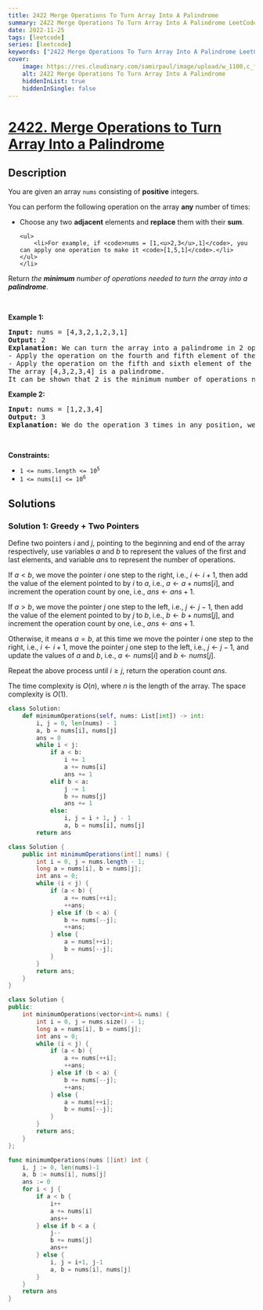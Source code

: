 ```yaml
---
title: 2422 Merge Operations To Turn Array Into A Palindrome
summary: 2422 Merge Operations To Turn Array Into A Palindrome LeetCode Solution Explained
date: 2022-11-25
tags: [leetcode]
series: [leetcode]
keywords: ["2422 Merge Operations To Turn Array Into A Palindrome LeetCode Solution Explained in all languages", "2422 Merge Operations To Turn Array Into A Palindrome", "LeetCode", "leetcode solution in Python3 C++ Java Go PHP Ruby Swift TypeScript Rust C# JavaScript C", "GeeksforGeeks", "InterviewBit", "Coding Ninjas", "HackerRank", "HackerEarth", "CodeChef", "TopCoder", "AlgoExpert", "freeCodeCamp", "Codeforces", "GitHub", "AtCoder", "Samir Paul"]
cover:
    image: https://res.cloudinary.com/samirpaul/image/upload/w_1100,c_fit,co_rgb:FFFFFF,l_text:Arial_75_bold:2422 Merge Operations To Turn Array Into A Palindrome - Solution Explained/problem-solving.webp
    alt: 2422 Merge Operations To Turn Array Into A Palindrome
    hiddenInList: true
    hiddenInSingle: false
---
```



# [2422. Merge Operations to Turn Array Into a Palindrome](https://leetcode.com/problems/merge-operations-to-turn-array-into-a-palindrome)


## Description

<p>You are given an array <code>nums</code> consisting of <strong>positive</strong> integers.</p>

<p>You can perform the following operation on the array <strong>any</strong> number of times:</p>

<ul>
	<li>Choose any two <strong>adjacent</strong> elements and <strong>replace</strong> them with their <strong>sum</strong>.

    <ul>
    	<li>For example, if <code>nums = [1,<u>2,3</u>,1]</code>, you can apply one operation to make it <code>[1,5,1]</code>.</li>
    </ul>
    </li>

</ul>

<p>Return <em>the <strong>minimum</strong> number of operations needed to turn the array into a <strong>palindrome</strong></em>.</p>

<p>&nbsp;</p>
<p><strong class="example">Example 1:</strong></p>

<pre>
<strong>Input:</strong> nums = [4,3,2,1,2,3,1]
<strong>Output:</strong> 2
<strong>Explanation:</strong> We can turn the array into a palindrome in 2 operations as follows:
- Apply the operation on the fourth and fifth element of the array, nums becomes equal to [4,3,2,<strong><u>3</u></strong>,3,1].
- Apply the operation on the fifth and sixth element of the array, nums becomes equal to [4,3,2,3,<strong><u>4</u></strong>].
The array [4,3,2,3,4] is a palindrome.
It can be shown that 2 is the minimum number of operations needed.
</pre>

<p><strong class="example">Example 2:</strong></p>

<pre>
<strong>Input:</strong> nums = [1,2,3,4]
<strong>Output:</strong> 3
<strong>Explanation:</strong> We do the operation 3 times in any position, we obtain the array [10] at the end which is a palindrome.
</pre>

<p>&nbsp;</p>
<p><strong>Constraints:</strong></p>

<ul>
	<li><code>1 &lt;= nums.length &lt;= 10<sup>5</sup></code></li>
	<li><code>1 &lt;= nums[i] &lt;= 10<sup>6</sup></code></li>
</ul>

## Solutions

### Solution 1: Greedy + Two Pointers

Define two pointers $i$ and $j$, pointing to the beginning and end of the array respectively, use variables $a$ and $b$ to represent the values of the first and last elements, and variable $ans$ to represent the number of operations.

If $a < b$, we move the pointer $i$ one step to the right, i.e., $i \leftarrow i + 1$, then add the value of the element pointed to by $i$ to $a$, i.e., $a \leftarrow a + nums[i]$, and increment the operation count by one, i.e., $ans \leftarrow ans + 1$.

If $a > b$, we move the pointer $j$ one step to the left, i.e., $j \leftarrow j - 1$, then add the value of the element pointed to by $j$ to $b$, i.e., $b \leftarrow b + nums[j]$, and increment the operation count by one, i.e., $ans \leftarrow ans + 1$.

Otherwise, it means $a = b$, at this time we move the pointer $i$ one step to the right, i.e., $i \leftarrow i + 1$, move the pointer $j$ one step to the left, i.e., $j \leftarrow j - 1$, and update the values of $a$ and $b$, i.e., $a \leftarrow nums[i]$ and $b \leftarrow nums[j]$.

Repeat the above process until $i \ge j$, return the operation count $ans$.

The time complexity is $O(n)$, where $n$ is the length of the array. The space complexity is $O(1)$.

<!-- tabs:start -->

```python
class Solution:
    def minimumOperations(self, nums: List[int]) -> int:
        i, j = 0, len(nums) - 1
        a, b = nums[i], nums[j]
        ans = 0
        while i < j:
            if a < b:
                i += 1
                a += nums[i]
                ans += 1
            elif b < a:
                j -= 1
                b += nums[j]
                ans += 1
            else:
                i, j = i + 1, j - 1
                a, b = nums[i], nums[j]
        return ans
```

```java
class Solution {
    public int minimumOperations(int[] nums) {
        int i = 0, j = nums.length - 1;
        long a = nums[i], b = nums[j];
        int ans = 0;
        while (i < j) {
            if (a < b) {
                a += nums[++i];
                ++ans;
            } else if (b < a) {
                b += nums[--j];
                ++ans;
            } else {
                a = nums[++i];
                b = nums[--j];
            }
        }
        return ans;
    }
}
```

```cpp
class Solution {
public:
    int minimumOperations(vector<int>& nums) {
        int i = 0, j = nums.size() - 1;
        long a = nums[i], b = nums[j];
        int ans = 0;
        while (i < j) {
            if (a < b) {
                a += nums[++i];
                ++ans;
            } else if (b < a) {
                b += nums[--j];
                ++ans;
            } else {
                a = nums[++i];
                b = nums[--j];
            }
        }
        return ans;
    }
};
```

```go
func minimumOperations(nums []int) int {
	i, j := 0, len(nums)-1
	a, b := nums[i], nums[j]
	ans := 0
	for i < j {
		if a < b {
			i++
			a += nums[i]
			ans++
		} else if b < a {
			j--
			b += nums[j]
			ans++
		} else {
			i, j = i+1, j-1
			a, b = nums[i], nums[j]
		}
	}
	return ans
}
```

<!-- tabs:end -->

<!-- end -->
